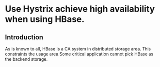 # Use Hystrix achieve high availability when using HBase.

## Introduction

As is known to all, HBase is a CA system in distributed storage area. This constraints the usage area.Some critical application cannot pick HBase as the backend storage. 
